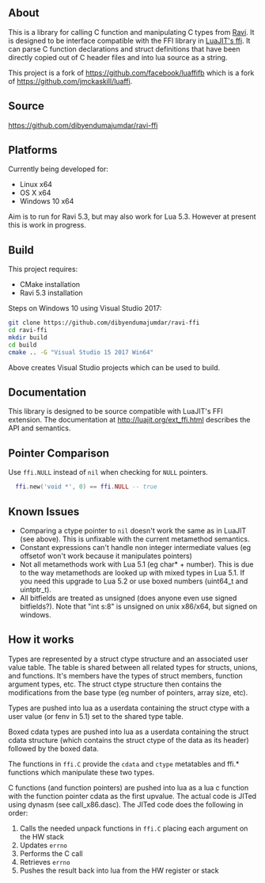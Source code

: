 About
-----
This is a library for calling C function and manipulating C types from [Ravi](https://github.com/dibyendumajumdar/ravi). It
is designed to be interface compatible with the FFI library in [LuaJIT's ffi](http://luajit.org/ext_ffi.html). 
It can parse C function declarations and struct definitions that have been directly copied out of C header files and
into lua source as a string.

This project is a fork of https://github.com/facebook/luaffifb which is a fork of https://github.com/jmckaskill/luaffi.

Source
------
https://github.com/dibyendumajumdar/ravi-ffi

Platforms
---------
Currently being developed for:
- Linux x64
- OS X x64
- Windows 10 x64

Aim is to run for Ravi 5.3, but may also work for Lua 5.3. However at present this is work in progress.

Build
-----
This project requires:

* CMake installation
* Ravi 5.3 installation

Steps on Windows 10 using Visual Studio 2017:

```bash
git clone https://github.com/dibyendumajumdar/ravi-ffi
cd ravi-ffi
mkdir build
cd build
cmake .. -G "Visual Studio 15 2017 Win64"
```

Above creates Visual Studio projects which can be used to build.

Documentation
-------------
This library is designed to be source compatible with LuaJIT's FFI extension. The documentation at http://luajit.org/ext_ffi.html describes the API and semantics.

Pointer Comparison
------------
Use `ffi.NULL` instead of `nil` when checking for `NULL` pointers.
```lua
  ffi.new('void *', 0) == ffi.NULL -- true
```

Known Issues
------------
- Comparing a ctype pointer to `nil` doesn't work the same as in LuaJIT (see above).
  This is unfixable with the current metamethod semantics.
- Constant expressions can't handle non integer intermediate values (eg
  offsetof won't work because it manipulates pointers)
- Not all metamethods work with Lua 5.1 (eg char* + number). This is due to
  the way metamethods are looked up with mixed types in Lua 5.1. If you need
this upgrade to Lua 5.2 or use boxed numbers (uint64_t and uintptr_t).
- All bitfields are treated as unsigned (does anyone even use signed
  bitfields?). Note that "int s:8" is unsigned on unix x86/x64, but signed on
windows.


How it works
------------
Types are represented by a struct ctype structure and an associated user value
table. The table is shared between all related types for structs, unions, and
functions. It's members have the types of struct members, function argument
types, etc. The struct ctype structure then contains the modifications from
the base type (eg number of pointers, array size, etc).

Types are pushed into lua as a userdata containing the struct ctype with a
user value (or fenv in 5.1) set to the shared type table.

Boxed cdata types are pushed into lua as a userdata containing the struct
cdata structure (which contains the struct ctype of the data as its header)
followed by the boxed data.

The functions in `ffi.C` provide the `cdata` and `ctype` metatables and ffi.*
functions which manipulate these two types.

C functions (and function pointers) are pushed into lua as a lua c function
with the function pointer cdata as the first upvalue. The actual code is JITed
using dynasm (see call_x86.dasc). The JITed code does the following in order:

1. Calls the needed unpack functions in `ffi.C` placing each argument on the HW stack
2. Updates `errno`
3. Performs the C call
4. Retrieves `errno`
5. Pushes the result back into lua from the HW register or stack
